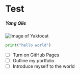 # Test
##### Yang Qile

![Image of Yaktocat](https://octodex.github.com/images/yaktocat.png)

``` python
print("hello world")
```

- [ ] Turn on GitHub Pages
- [ ] Outline my portfolio
- [ ] Introduce myself to the world
